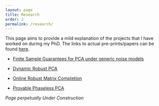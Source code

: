 ```yaml
---
layout: page
title: Research
order: 2
permalink: /research/
---
```



This page aims to provide a mild explanation of the projects that I have worked on during my PhD. The links to actual pre-prints/papers can be found [here](https://praneethmurthy.github.io/publications). 

* [Finite Sample Guarantees for PCA under generic noise models](PCALimits.html)

* [Dynamic Robust PCA](DynRPCA.html)

* [Online Robust Matrix Completion](DynRMC.html)

* [Provable Phaseless PCA](DynPR.html)

*Page perpetually Under Construction*



